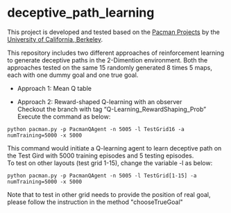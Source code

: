 # deceptive_path_learning
This project is developed and tested based on the [Pacman Projects](http://ai.berkeley.edu/project_overview.html) by the [University of California, Berkeley](http://berkeley.edu/).<br>

This repository includes two different approaches of reinforcement learning to generate deceptive paths in the 2-Dimention environment. Both the approaches tested on the same 15 randomly generated 8 times 5 maps, each with one dummy goal and one true goal.
* Approach 1: Mean Q table

* Approach 2: Reward-shaped Q-learning with an observer<br>
Checkout the branch with tag “Q-Learning_RewardShaping_Prob”
Execute the command as below:
```
python pacman.py -p PacmanQAgent -n 5005 -l TestGrid16 -a numTraining=5000 -x 5000
```
This command would initiate a Q-learning agent to learn deceptive path on the Test Gird with 5000 training episodes and 5 testing episodes.<br>
To test on other layouts (test grid 1-15), change the variable -l as below:
```
python pacman.py -p PacmanQAgent -n 5005 -l TestGrid[1-15] -a numTraining=5000 -x 5000
```
Note that to test in other grid needs to provide the position of real goal, please follow the instruction in the method "chooseTrueGoal"
